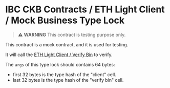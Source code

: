 # IBC CKB Contracts / ETH Light Client / Mock Business Type Lock

> :warning: **WARNING** This contract is testing purpose only.

This contract is a mock contract, and it is used for testing.

It will call the [ETH Light Client / Verify Bin](../verify_bin) to verify.

The `args` of this type lock should contains 64 bytes:
- first 32 bytes is the type hash of the "client" cell.
- last 32 bytes is the type hash of the "verify bin" cell.
